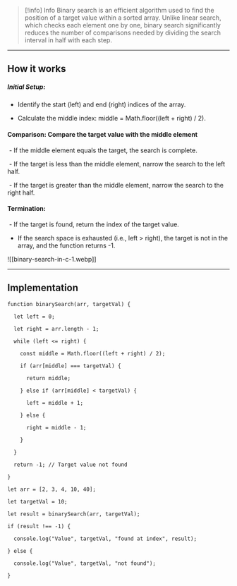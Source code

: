 

> [!info] Info
> Binary search is an efficient algorithm used to find the position of a target value within a sorted array. Unlike linear search, which checks each element one by one, binary search significantly reduces the number of comparisons needed by dividing the search interval in half with each step.

---

## **How it works**

##### **Initial Setup**:

- Identify the start (left) and end (right) indices of the array.

- Calculate the middle index: middle = Math.floor((left + right) / 2).

#### **Comparison**: Compare the target value with the middle element

 - If the middle element equals the target, the search is complete.

 - If the target is less than the middle element, narrow the search to the left half.

 - If the target is greater than the middle element, narrow the search to the right half.

#### **Termination**:

 - If the target is found, return the index of the target value.

- If the search space is exhausted (i.e., left > right), the target is not in the array, and the function returns -1.


![[binary-search-in-c-1.webp]]

---
## **Implementation**

```
function binarySearch(arr, targetVal) {

  let left = 0;

  let right = arr.length - 1;

  while (left <= right) {

    const middle = Math.floor((left + right) / 2);

    if (arr[middle] === targetVal) {

      return middle;

    } else if (arr[middle] < targetVal) {

      left = middle + 1;

    } else {

      right = middle - 1;

    }

  }

  return -1; // Target value not found

}

let arr = [2, 3, 4, 10, 40];

let targetVal = 10;

let result = binarySearch(arr, targetVal);

if (result !== -1) {

  console.log("Value", targetVal, "found at index", result);

} else {

  console.log("Value", targetVal, "not found");

}
```

